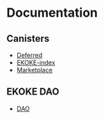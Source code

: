 # Documentation

## Canisters

- [Deferred](./canisters/deferred.md)
- [EKOKE-index](./canisters/ekoke-index.md)
- [Marketplace](./canisters/marketplace.md)

## EKOKE DAO

- [DAO](./dao.md)
